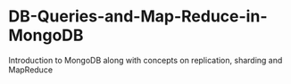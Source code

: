 # DB-Queries-and-Map-Reduce-in-MongoDB
Introduction to MongoDB along with concepts on replication, sharding and MapReduce
